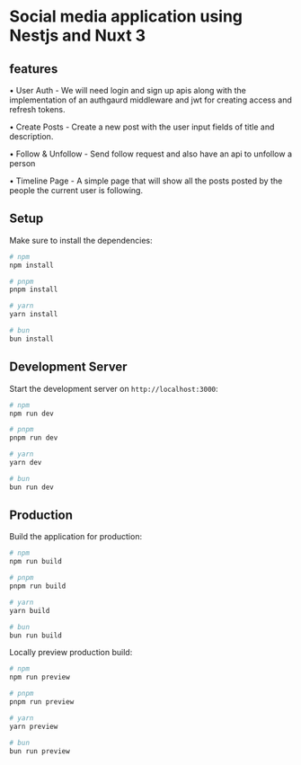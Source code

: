 # Social media application using Nestjs and Nuxt 3

## features

• User Auth - We will need login and sign up apis along with the implementation of an
authgaurd middleware and jwt for creating access and refresh tokens.

• Create Posts - Create a new post with the user input fields of title and description.

• Follow & Unfollow - Send follow request and also have an api to unfollow a person

• Timeline Page - A simple page that will show all the posts posted by the people the current
user is following.


## Setup

Make sure to install the dependencies:

```bash
# npm
npm install

# pnpm
pnpm install

# yarn
yarn install

# bun
bun install
```

## Development Server

Start the development server on `http://localhost:3000`:

```bash
# npm
npm run dev

# pnpm
pnpm run dev

# yarn
yarn dev

# bun
bun run dev
```

## Production

Build the application for production:

```bash
# npm
npm run build

# pnpm
pnpm run build

# yarn
yarn build

# bun
bun run build
```

Locally preview production build:

```bash
# npm
npm run preview

# pnpm
pnpm run preview

# yarn
yarn preview

# bun
bun run preview
```
